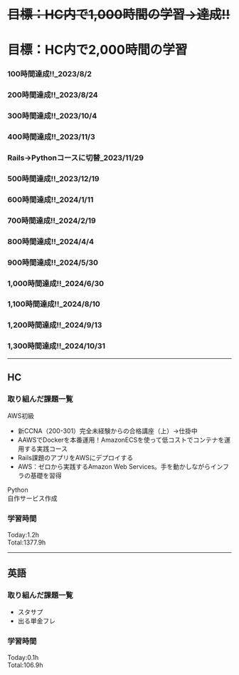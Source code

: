 # ~~目標：HC内で1,000時間の学習→達成!!~~
# 目標：HC内で2,000時間の学習
### 100時間達成!!_2023/8/2
### 200時間達成!!_2023/8/24
### 300時間達成!!_2023/10/4
### 400時間達成!!_2023/11/3
### Rails→Pythonコースに切替_2023/11/29
### 500時間達成!!_2023/12/19
### 600時間達成!!_2024/1/11
### 700時間達成!!_2024/2/19
### 800時間達成!!_2024/4/4
### 900時間達成!!_2024/5/30
### 1,000時間達成!!_2024/6/30
### 1,100時間達成!!_2024/8/10
### 1,200時間達成!!_2024/9/13
### 1,300時間達成!!_2024/10/31

------------------------------------------
## HC
### 取り組んだ課題一覧
AWS初級
- 新CCNA（200-301）完全未経験からの合格講座（上）→仕掛中
- AAWSでDockerを本番運用！AmazonECSを使って低コストでコンテナを運用する実践コース
- Rails課題のアプリをAWSにデプロイする
- AWS：ゼロから実践するAmazon Web Services。手を動かしながらインフラの基礎を習得

Python<br>
自作サービス作成

### 学習時間
Today:1.2h<br>
Total:1377.9h

------------------------------------------
## 英語
### 取り組んだ課題一覧
- スタサプ
- 出る単金フレ

### 学習時間
Today:0.1h<br>
Total:106.9h